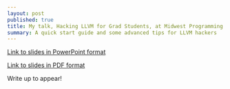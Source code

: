 ```yaml
---
layout: post
published: true
title: My talk, Hacking LLVM for Grad Students, at Midwest Programming Languages Summit
summary: A quick start guide and some advanced tips for LLVM hackers
---
```


[Link to slides in PowerPoint format](https://github.com/scottcarr/scottcarr.github.com/raw/master/images/HackingLLVMForGradStudents.pptx)

[Link to slides in PDF format](https://github.com/scottcarr/scottcarr.github.com/raw/master/images/HackingLLVMForGradStudents.pdf)

Write up to appear!
